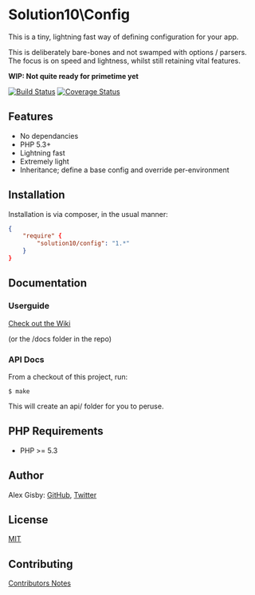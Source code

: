 # Solution10\Config

This is a tiny, lightning fast way of defining configuration for your app.

This is deliberately bare-bones and not swamped with options / parsers. The focus is
on speed and lightness, whilst still retaining vital features.

**WIP: Not quite ready for primetime yet**

[![Build Status](https://travis-ci.org/Solution10/config.svg?branch=master)](https://travis-ci.org/Solution10/config)
[![Coverage Status](https://coveralls.io/repos/Solution10/config/badge.png)](https://coveralls.io/r/Solution10/config)

## Features

- No dependancies
- PHP 5.3+
- Lightning fast
- Extremely light
- Inheritance; define a base config and override per-environment

## Installation

Installation is via composer, in the usual manner:

```json
{
    "require" {
        "solution10/config": "1.*"
    }
}
```

## Documentation

### Userguide

[Check out the Wiki](https://github.com/Solution10/config/wiki)

(or the /docs folder in the repo)

### API Docs

From a checkout of this project, run:

    $ make

This will create an api/ folder for you to peruse.

## PHP Requirements

- PHP >= 5.3

## Author

Alex Gisby: [GitHub](http://github.com/alexgisby), [Twitter](http://twitter.com/alexgisby)

## License

[MIT](http://github.com/solution10/config/tree/master/LICENSE.md)

## Contributing

[Contributors Notes](http://github.com/solution10/config/tree/master/CONTRIBUTING.md)
